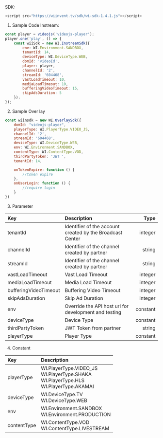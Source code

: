 SDK: 
````javascript
<script src="https://wiinvent.tv/sdk/wi-sdk-1.4.1.js"></script>
````

1. Sample Code Instream:
```javascript
const player = videojs('videojs-player');
player.one('play', () => {
    const wiiSdk = new WI.InstreamSdk({
        env: WI.Environment.SANDBOX,
        tenantId: 14,
        deviceType: WI.DeviceType.WEB,
        domId: 'videoId',
        player: player,
        channelId: '2',
        streamId: '604468',
        vastLoadTimeout: 10,
        mediaLoadTimeout: 10,
        bufferingVideoTimeout: 15,
        skipAdsDuration: 5
    });
});
```
2. Sample Over lay

````javascript
const wiinsdk = new WI.OverlaySdk({
    domId: "videojs-player",
    playerType: WI.PlayerType.VIDEO_JS,
    channelId: '2',
    streamId: '604468',
    deviceType: WI.DeviceType.WEB,
    env: WI.Environment.SANDBOX,
    contentType: WI.ContentType.VOD,
    thirdPartyToken: 'JWT ',
    tenantId: 14,

    onTokenExpire: function () {
        //token expire
    },
    onUserLogin: function () {
        //require login
    }
})
````
3. Parameter

| Key                   | Description                                               |     Type |
|:----------------------|:----------------------------------------------------------|---------:|
| tenantId              | Identifier of the account created by the Broadcast Center |  integer |
| channelId             | Identifier of the channel created by partner              |   string |
| streamId              | Identifier of the channel created by partner              |   string |
| vastLoadTimeout       | Vast Load Timeout                                         |  integer |
| mediaLoadTimeout      | Media Load Timeout                                        |  integer |
| bufferingVideoTimeout | Buffering Video Timeout                                   |  integer |
| skipAdsDuration       | Skip Ad Duration                                          |  integer |
| env                   | Override the API host url for development and testing     | constant |
| deviceType            | Device Type                                               | constant |
| thirdPartyToken       | JWT Token from partner                                    |   string |
| playerType            | Player Type                                               | constant |

4. Constant

| Key         | Description                                                                                      |     
|:------------|:-------------------------------------------------------------------------------------------------|
| playerType  | WI.PlayerType.VIDEO_JS <br> WI.PlayerType.SHAKA <br> WI.PlayerType.HLS <br/>WI.PlayerType.AKAMAI |  
| deviceType  | WI.DeviceType.TV <br/> WI.DeviceType.WEB                                                         |  
| env         | WI.Environment.SANDBOX <br/> WI.Environment.PRODUCTION                                           |   
| contentType | WI.ContentType.VOD <br/>WI.ContentType.LIVESTREAM                                                | 

